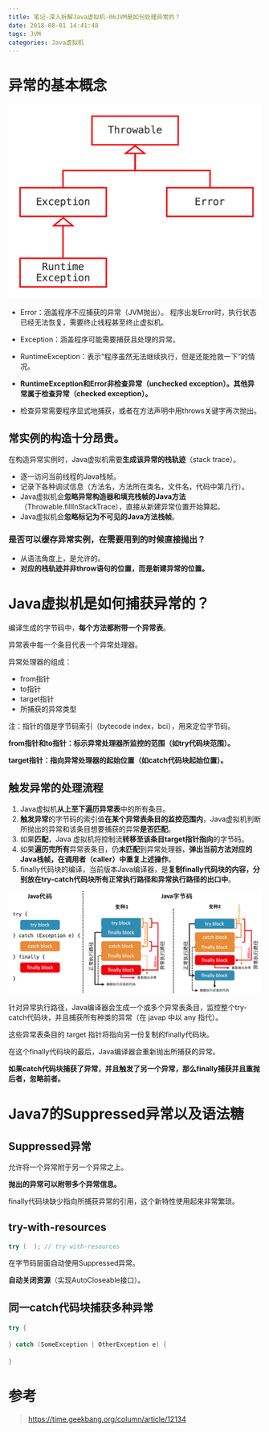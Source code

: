```yaml
---
title: 笔记-深入拆解Java虚拟机-06JVM是如何处理异常的？
date: 2018-08-01 14:41:48
tags: JVM
categories: Java虚拟机
---
```


# 异常的基本概念

![throwable](/images/posts/JVM/06/throwable.png)

- Error：涵盖程序不应捕获的异常（JVM抛出）。
程序出发Error时，执行状态已经无法恢复，需要终止线程甚至终止虚拟机。

- Exception：涵盖程序可能需要捕获且处理的异常。
- RuntimeException：表示“程序虽然无法继续执行，但是还能抢救一下”的情况。
- **RuntimeException和Error非检查异常（unchecked exception）。其他异常属于检查异常（checked exception）。**
- 检查异常需要程序显式地捕获，或者在方法声明中用throws关键字再次抛出。


## 常实例的构造十分昂贵。

在构造异常实例时，Java虚拟机需要**生成该异常的栈轨迹**（stack trace）。

- 逐一访问当前线程的Java栈帧。
- 记录下各种调试信息（方法名，方法所在类名，文件名，代码中第几行）。
- Java虚拟机会**忽略异常构造器和填充栈帧的Java方法**（Throwable.fillInStackTrace），直接从新建异常位置开始算起。
- Java虚拟机会**忽略标记为不可见的Java方法栈帧**。

### 是否可以缓存异常实例，在需要用到的时候直接抛出？

- 从语法角度上，是允许的。
- **对应的栈轨迹并非throw语句的位置，而是新建异常的位置。**

# Java虚拟机是如何捕获异常的？

编译生成的字节码中，**每个方法都附带一个异常表**。

异常表中每一个条目代表一个异常处理器。

异常处理器的组成：

- from指针
- to指针
- target指针
- 所捕获的异常类型

注：指针的值是字节码索引（bytecode index，bci），用来定位字节码。

**from指针和to指针：标示异常处理器所监控的范围（如try代码块范围）。**

**target指针：指向异常处理器的起始位置（如catch代码块起始位置）。**

## 触发异常的处理流程

1. Java虚拟机**从上至下遍历异常表**中的所有条目。
2. **触发异常**的字节码的索引值**在某个异常表条目的监控范围内**，Java虚拟机判断所抛出的异常和该条目想要捕获的异常**是否匹配**。
2. 如果**匹配**，Java 虚拟机将控制流**转移至该条目target指针指向**的字节码。
3. 如果**遍历完所有**异常表条目，仍**未匹配**到异常处理器，**弹出当前方法对应的Java栈帧，在调用者（caller）中重复上述操作**。
4. finally代码块的编译，当前版本Java编译器，是**复制finally代码块的内容，分别放在try-catch代码块所有正常执行路径和异常执行路径的出口中**。

![trigger_exception](/images/posts/JVM/06/trigger_exception.png)

针对异常执行路径，Java编译器会生成一个或多个异常表条目，监控整个try-catch代码块，并且捕获所有种类的异常（在 javap 中以 any 指代）。

这些异常表条目的 target 指针将指向另一份复制的finally代码块。

在这个finally代码块的最后，Java编译器会重新抛出所捕获的异常。

**如果catch代码块捕获了异常，并且触发了另一个异常，那么finally捕获并且重抛后者，忽略前者。**

# Java7的Suppressed异常以及语法糖

## Suppressed异常

允许将一个异常附于另一个异常之上。

**抛出的异常可以附带多个异常信息。**

finally代码块缺少指向所捕获异常的引用，这个新特性使用起来非常繁琐。

## try-with-resources

```java
try (  ); // try-with-resources
```

在字节码层面自动使用Suppressed异常。

**自动关闭资源**（实现AutoCloseable接口）。

## 同一catch代码块捕获多种异常

```java
try {
  
} catch (SomeException | OtherException e) {
  
}
```

# 参考

> https://time.geekbang.org/column/article/12134